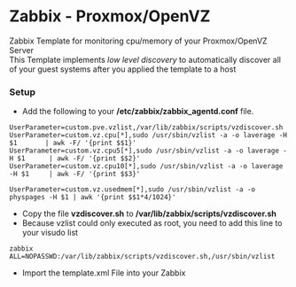 Zabbix - Proxmox/OpenVZ
==============

Zabbix Template for monitoring cpu/memory of your Proxmox/OpenVZ Server  
This Template implements *low level discovery* to automatically discover all of your guest systems after you applied the template to a host


### Setup 

* Add the following to your **/etc/zabbix/zabbix_agentd.conf** file.

```
UserParameter=custom.pve.vzlist,/var/lib/zabbix/scripts/vzdiscover.sh
UserParameter=custom.vz.cpu[*],sudo /usr/sbin/vzlist -a -o laverage -H $1       | awk -F/ '{print $$1}'
UserParameter=custom.vz.cpu5[*],sudo /usr/sbin/vzlist -a -o laverage -H $1      | awk -F/ '{print $$2}'
UserParameter=custom.vz.cpu10[*],sudo /usr/sbin/vzlist -a -o laverage -H $1     | awk -F/ '{print $$3}'

UserParameter=custom.vz.usedmem[*],sudo /usr/sbin/vzlist -a -o physpages -H $1 | awk '{print $$1*4/1024}'
```
* Copy the file **vzdiscover.sh** to **/var/lib/zabbix/scripts/vzdiscover.sh**
* Because vzlist could only executed as root, you need to add this line to your visudo list

```
zabbix ALL=NOPASSWD:/var/lib/zabbix/scripts/vzdiscover.sh,/usr/sbin/vzlist
```

* Import the template.xml File into your Zabbix

